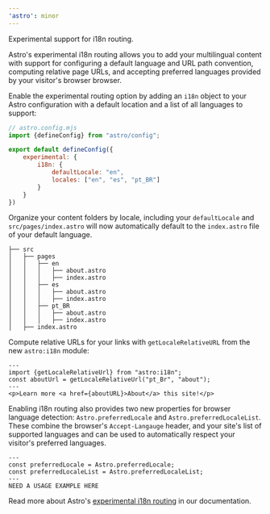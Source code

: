 ```yaml
---
'astro': minor
---
```


Experimental support for i18n routing. 

Astro's experimental i18n routing allows you to add your multilingual content with support for configuring a default language and URL path convention, computing relative page URLs, and accepting preferred languages provided by your visitor's browser browser.

Enable the experimental routing option by adding an `i18n` object to your Astro configuration with a default location and a list of all languages to support:

```js
// astro.config.mjs
import {defineConfig} from "astro/config";

export default defineConfig({
    experimental: {
        i18n: {
            defaultLocale: "en",
            locales: ["en", "es", "pt_BR"]
        }
    }
})
```

Organize your content folders by locale, including your `defaultLocale` and `src/pages/index.astro` will now automatically default to the `index.astro` file of your default language.

```
├── src
│   ├── pages
│   │   ├── en
│   │   │   ├── about.astro
│   │   │   ├── index.astro
│   │   ├── es
│   │   │   ├── about.astro
│   │   │   ├── index.astro
│   │   ├── pt_BR
│   │   │   ├── about.astro
│   │   │   ├── index.astro
│   ├── index.astro

```

Compute relative URLs for your links with `getLocaleRelativeURL` from the new `astro:i18n` module:

```astro
---
import {getLocaleRelativeUrl} from "astro:i18n";
const aboutUrl = getLocaleRelativeUrl("pt_Br", "about");
---
<p>Learn more <a href={aboutURL}>About</a> this site!</p>
```

Enabling i18n routing also provides two new properties for browser language detection: `Astro.preferredLocale` and `Astro.preferredLocaleList`. These combine the browser's `Accept-Langauge` header, and your site's list of supported languages and can be used to automatically respect your visitor's preferred languages.

```astro
---
const preferredLocale = Astro.preferredLocale;
const preferredLocaleList = Astro.preferredLocaleList;
---
NEED A USAGE EXAMPLE HERE
```

Read more about Astro's [experimental i18n routing](https://docs.astro.build/en/guides/i18n-routing/#browser-language-detection) in our documentation.
